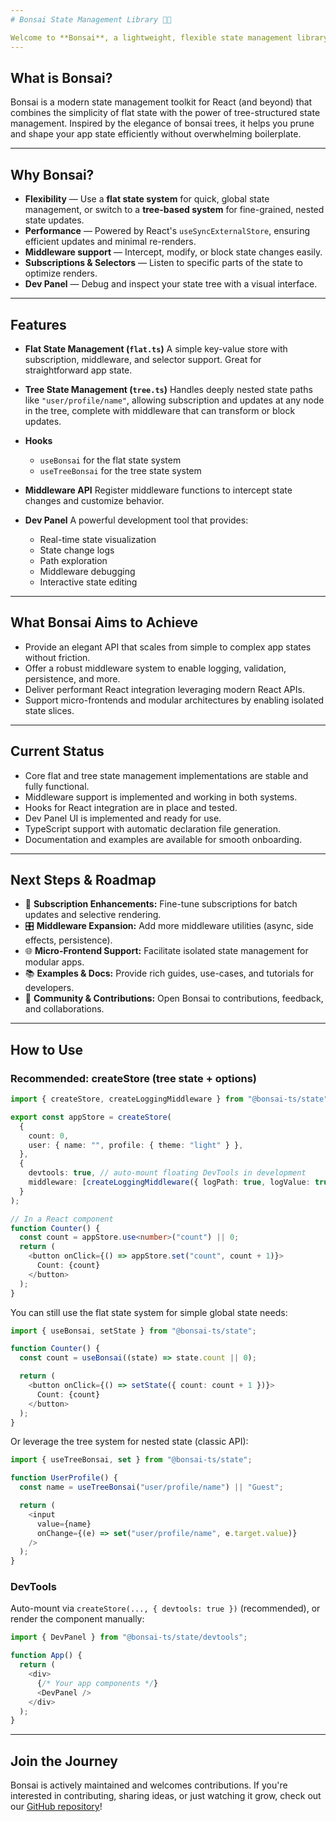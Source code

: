 ```yaml
---
# Bonsai State Management Library 🌳✨

Welcome to **Bonsai**, a lightweight, flexible state management library designed to grow with your app's needs — from simple flat state trees to deeply nested hierarchical states.
---
```


## What is Bonsai?

Bonsai is a modern state management toolkit for React (and beyond) that combines the simplicity of flat state with the power of tree-structured state management. Inspired by the elegance of bonsai trees, it helps you prune and shape your app state efficiently without overwhelming boilerplate.

---

## Why Bonsai?

- **Flexibility** — Use a **flat state system** for quick, global state management, or switch to a **tree-based system** for fine-grained, nested state updates.
- **Performance** — Powered by React's `useSyncExternalStore`, ensuring efficient updates and minimal re-renders.
- **Middleware support** — Intercept, modify, or block state changes easily.
- **Subscriptions & Selectors** — Listen to specific parts of the state to optimize renders.
- **Dev Panel** — Debug and inspect your state tree with a visual interface.

---

## Features

- **Flat State Management (`flat.ts`)**
  A simple key-value store with subscription, middleware, and selector support. Great for straightforward app state.

- **Tree State Management (`tree.ts`)**
  Handles deeply nested state paths like `"user/profile/name"`, allowing subscription and updates at any node in the tree, complete with middleware that can transform or block updates.

- **Hooks**

  - `useBonsai` for the flat state system
  - `useTreeBonsai` for the tree state system

- **Middleware API**
  Register middleware functions to intercept state changes and customize behavior.

- **Dev Panel**
  A powerful development tool that provides:
  - Real-time state visualization
  - State change logs
  - Path exploration
  - Middleware debugging
  - Interactive state editing

---

## What Bonsai Aims to Achieve

- Provide an elegant API that scales from simple to complex app states without friction.
- Offer a robust middleware system to enable logging, validation, persistence, and more.
- Deliver performant React integration leveraging modern React APIs.
- Support micro-frontends and modular architectures by enabling isolated state slices.

---

## Current Status

- Core flat and tree state management implementations are stable and fully functional.
- Middleware support is implemented and working in both systems.
- Hooks for React integration are in place and tested.
- Dev Panel UI is implemented and ready for use.
- TypeScript support with automatic declaration file generation.
- Documentation and examples are available for smooth onboarding.

---

## Next Steps & Roadmap

- 🚀 **Subscription Enhancements:** Fine-tune subscriptions for batch updates and selective rendering.
- 🎛️ **Middleware Expansion:** Add more middleware utilities (async, side effects, persistence).
- 🌐 **Micro-Frontend Support:** Facilitate isolated state management for modular apps.
- 📚 **Examples & Docs:** Provide rich guides, use-cases, and tutorials for developers.
- 🤝 **Community & Contributions:** Open Bonsai to contributions, feedback, and collaborations.

---

## How to Use

### Recommended: createStore (tree state + options)

```ts
import { createStore, createLoggingMiddleware } from "@bonsai-ts/state";

export const appStore = createStore(
  {
    count: 0,
    user: { name: "", profile: { theme: "light" } },
  },
  {
    devtools: true, // auto-mount floating DevTools in development
    middleware: [createLoggingMiddleware({ logPath: true, logValue: true })],
  }
);

// In a React component
function Counter() {
  const count = appStore.use<number>("count") || 0;
  return (
    <button onClick={() => appStore.set("count", count + 1)}>
      Count: {count}
    </button>
  );
}
```

You can still use the flat state system for simple global state needs:

```ts
import { useBonsai, setState } from "@bonsai-ts/state";

function Counter() {
  const count = useBonsai((state) => state.count || 0);

  return (
    <button onClick={() => setState({ count: count + 1 })}>
      Count: {count}
    </button>
  );
}
```

Or leverage the tree system for nested state (classic API):

```ts
import { useTreeBonsai, set } from "@bonsai-ts/state";

function UserProfile() {
  const name = useTreeBonsai("user/profile/name") || "Guest";

  return (
    <input
      value={name}
      onChange={(e) => set("user/profile/name", e.target.value)}
    />
  );
}
```

### DevTools

Auto-mount via `createStore(..., { devtools: true })` (recommended), or render the component manually:

```ts
import { DevPanel } from "@bonsai-ts/state/devtools";

function App() {
  return (
    <div>
      {/* Your app components */}
      <DevPanel />
    </div>
  );
}
```

---

## Join the Journey

Bonsai is actively maintained and welcomes contributions. If you're interested in contributing, sharing ideas, or just watching it grow, check out our [GitHub repository](https://github.com/Akarikev/bonsai)!
